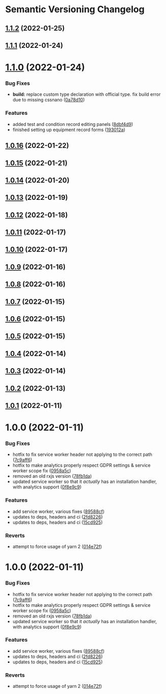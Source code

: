 # Semantic Versioning Changelog

## [1.1.2](https://github.com/SHSUSAC/subman2-web/compare/v1.1.1...v1.1.2) (2022-01-25)

## [1.1.1](https://github.com/SHSUSAC/subman2-web/compare/v1.1.0...v1.1.1) (2022-01-24)

# [1.1.0](https://github.com/SHSUSAC/subman2-web/compare/v1.0.16...v1.1.0) (2022-01-24)


### Bug Fixes

* **build:** replace custom type declaration with official type. fix build error due to missing cssnano ([0a78d10](https://github.com/SHSUSAC/subman2-web/commit/0a78d103736d5c0d6ffb2be5fb4c64b2e479e699))


### Features

* added test and condition record editing panels ([8dbf4d9](https://github.com/SHSUSAC/subman2-web/commit/8dbf4d98997671cd4b46a406b5b37dd348d15bcf))
* finished setting up equipment record forms ([193012a](https://github.com/SHSUSAC/subman2-web/commit/193012a946978524932bba8a5280d221ae0a9816))

## [1.0.16](https://github.com/SHSUSAC/subman2-web/compare/v1.0.15...v1.0.16) (2022-01-22)

## [1.0.15](https://github.com/SHSUSAC/subman2-web/compare/v1.0.14...v1.0.15) (2022-01-21)

## [1.0.14](https://github.com/SHSUSAC/subman2-web/compare/v1.0.13...v1.0.14) (2022-01-20)

## [1.0.13](https://github.com/SHSUSAC/subman2-web/compare/v1.0.12...v1.0.13) (2022-01-19)

## [1.0.12](https://github.com/SHSUSAC/subman2-web/compare/v1.0.11...v1.0.12) (2022-01-18)

## [1.0.11](https://github.com/SHSUSAC/subman2-web/compare/v1.0.10...v1.0.11) (2022-01-17)

## [1.0.10](https://github.com/SHSUSAC/subman2-web/compare/v1.0.9...v1.0.10) (2022-01-17)

## [1.0.9](https://github.com/SHSUSAC/subman2-web/compare/v1.0.8...v1.0.9) (2022-01-16)

## [1.0.8](https://github.com/SHSUSAC/subman2-web/compare/v1.0.7...v1.0.8) (2022-01-16)

## [1.0.7](https://github.com/SHSUSAC/subman2-web/compare/v1.0.6...v1.0.7) (2022-01-15)

## [1.0.6](https://github.com/SHSUSAC/subman2-web/compare/v1.0.5...v1.0.6) (2022-01-15)

## [1.0.5](https://github.com/SHSUSAC/subman2-web/compare/v1.0.4...v1.0.5) (2022-01-15)

## [1.0.4](https://github.com/SHSUSAC/subman2-web/compare/v1.0.3...v1.0.4) (2022-01-14)

## [1.0.3](https://github.com/SHSUSAC/subman2-web/compare/v1.0.2...v1.0.3) (2022-01-14)

## [1.0.2](https://github.com/SHSUSAC/subman2-web/compare/v1.0.1...v1.0.2) (2022-01-13)

## [1.0.1](https://github.com/SHSUSAC/subman2-web/compare/v1.0.0...v1.0.1) (2022-01-11)

# 1.0.0 (2022-01-11)

### Bug Fixes

- hotfix to fix service worker header not applying to the correct path ([7c9aff6](https://github.com/SHSUSAC/subman2-web/commit/7c9aff695567a9cbbb554b1df9f6eeee0837207d))
- hotfix to make analytics properly respect GDPR settings & service worker scope fix ([0958a5c](https://github.com/SHSUSAC/subman2-web/commit/0958a5ccd7218fcaa395aeda3785ab15af0cb9e6))
- removed an old rxjs version ([78fb1da](https://github.com/SHSUSAC/subman2-web/commit/78fb1da72296bde69b340d5bba6ebbc1777215bf))
- updated service worker so that it _actually_ has an installation handler, with analytics support ([0f8e9c9](https://github.com/SHSUSAC/subman2-web/commit/0f8e9c9a515bcd0f8b3b8c77b3563b9aca64d5ca))

### Features

- add service worker, various fixes ([89588cf](https://github.com/SHSUSAC/subman2-web/commit/89588cf6782731ffc90df7859a75c1ec9f607096))
- updates to deps, headers and ci ([2fd8226](https://github.com/SHSUSAC/subman2-web/commit/2fd8226d9fe1993db8422ea17808f8083624ff97))
- updates to deps, headers and ci ([15cd925](https://github.com/SHSUSAC/subman2-web/commit/15cd9258a8a2a338949f34bcccb2726248165022))

### Reverts

- attempt to force usage of yarn 2 ([014e72f](https://github.com/SHSUSAC/subman2-web/commit/014e72fbae0441080de54c7f97fa25815761fb9d))

# 1.0.0 (2022-01-11)

### Bug Fixes

- hotfix to fix service worker header not applying to the correct path ([7c9aff6](https://github.com/SHSUSAC/subman2-web/commit/7c9aff695567a9cbbb554b1df9f6eeee0837207d))
- hotfix to make analytics properly respect GDPR settings & service worker scope fix ([0958a5c](https://github.com/SHSUSAC/subman2-web/commit/0958a5ccd7218fcaa395aeda3785ab15af0cb9e6))
- removed an old rxjs version ([78fb1da](https://github.com/SHSUSAC/subman2-web/commit/78fb1da72296bde69b340d5bba6ebbc1777215bf))
- updated service worker so that it _actually_ has an installation handler, with analytics support ([0f8e9c9](https://github.com/SHSUSAC/subman2-web/commit/0f8e9c9a515bcd0f8b3b8c77b3563b9aca64d5ca))

### Features

- add service worker, various fixes ([89588cf](https://github.com/SHSUSAC/subman2-web/commit/89588cf6782731ffc90df7859a75c1ec9f607096))
- updates to deps, headers and ci ([2fd8226](https://github.com/SHSUSAC/subman2-web/commit/2fd8226d9fe1993db8422ea17808f8083624ff97))
- updates to deps, headers and ci ([15cd925](https://github.com/SHSUSAC/subman2-web/commit/15cd9258a8a2a338949f34bcccb2726248165022))

### Reverts

- attempt to force usage of yarn 2 ([014e72f](https://github.com/SHSUSAC/subman2-web/commit/014e72fbae0441080de54c7f97fa25815761fb9d))
